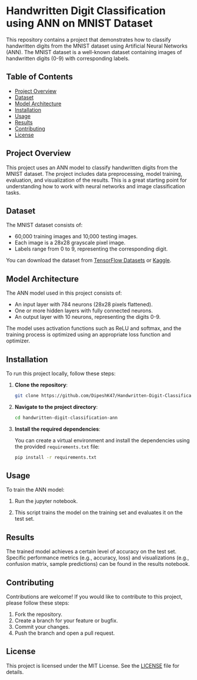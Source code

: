 # Handwritten Digit Classification using ANN on MNIST Dataset

This repository contains a project that demonstrates how to classify handwritten digits from the MNIST dataset using Artificial Neural Networks (ANN). The MNIST dataset is a well-known dataset containing images of handwritten digits (0-9) with corresponding labels.

## Table of Contents

- [Project Overview](#project-overview)
- [Dataset](#dataset)
- [Model Architecture](#model-architecture)
- [Installation](#installation)
- [Usage](#usage)
- [Results](#results)
- [Contributing](#contributing)
- [License](#license)

## Project Overview

This project uses an ANN model to classify handwritten digits from the MNIST dataset. The project includes data preprocessing, model training, evaluation, and visualization of the results. This is a great starting point for understanding how to work with neural networks and image classification tasks.

## Dataset

The MNIST dataset consists of:

- 60,000 training images and 10,000 testing images.
- Each image is a 28x28 grayscale pixel image.
- Labels range from 0 to 9, representing the corresponding digit.

You can download the dataset from [TensorFlow Datasets](https://www.tensorflow.org/datasets/catalog/mnist) or [Kaggle](https://www.kaggle.com/datasets/oddrationale/mnist-in-csv).

## Model Architecture

The ANN model used in this project consists of:

- An input layer with 784 neurons (28x28 pixels flattened).
- One or more hidden layers with fully connected neurons.
- An output layer with 10 neurons, representing the digits 0-9.

The model uses activation functions such as ReLU and softmax, and the training process is optimized using an appropriate loss function and optimizer.

## Installation

To run this project locally, follow these steps:

1. **Clone the repository**:

    ```bash
    git clone https://github.com/DipeshK47/Handwritten-Digit-Classification.git
    ```

2. **Navigate to the project directory**:

    ```bash
    cd handwritten-digit-classification-ann
    ```

3. **Install the required dependencies**:

    You can create a virtual environment and install the dependencies using the provided `requirements.txt` file:

    ```bash
    pip install -r requirements.txt
    ```

## Usage

To train the ANN model:

1. Run the jupyter notebook.

2. This script trains the model on the training set and evaluates it on the test set.

## Results

The trained model achieves a certain level of accuracy on the test set. Specific performance metrics (e.g., accuracy, loss) and visualizations (e.g., confusion matrix, sample predictions) can be found in the results notebook.

## Contributing

Contributions are welcome! If you would like to contribute to this project, please follow these steps:

1. Fork the repository.
2. Create a branch for your feature or bugfix.
3. Commit your changes.
4. Push the branch and open a pull request.

## License

This project is licensed under the MIT License. See the [LICENSE](LICENSE) file for details.

                        
